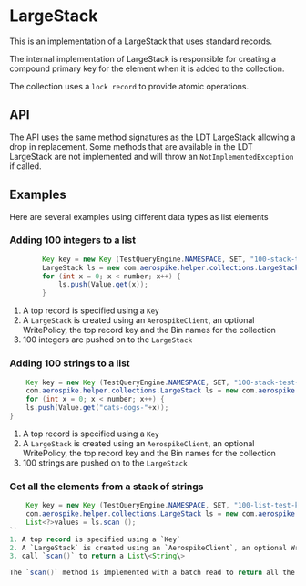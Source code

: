 # LargeStack

This is an implementation of a LargeStack that uses standard records. 

The internal implementation of LargeStack is responsible for creating a compound primary key for the element when it is added to the collection. 

The collection uses a `lock record` to provide atomic operations.

## API
The API uses the same method signatures as the LDT LargeStack allowing a drop in replacement. Some methods that are available in the LDT LargeStack are not implemented and will throw an `NotImplementedException` if called. 

## Examples
Here are several examples using different data types as list elements
### Adding 100 integers to a list
```java
		Key key = new Key (TestQueryEngine.NAMESPACE, SET, "100-stack-test-key-int");
		LargeStack ls = new com.aerospike.helper.collections.LargeStack (client, null, key, "100-int", null);
		for (int x = 0; x < number; x++) {
			ls.push(Value.get(x));
		}
```
1. A top record is specified using a `Key`
2. A `LargeStack` is created using an `AerospikeClient`, an optional WritePolicy, the top record key and the Bin names for the collection
3. 100 integers are pushed on to the `LargeStack`

### Adding 100 strings to a list
```java
	Key key = new Key (TestQueryEngine.NAMESPACE, SET, "100-stack-test-key-String");
	com.aerospike.helper.collections.LargeStack ls = new com.aerospike.helper.collections.LargeStack (client, null, key, "100-String", null);
	for (int x = 0; x < number; x++) {
	ls.push(Value.get("cats-dogs-"+x));
}

```
1. A top record is specified using a `Key`
2. A `LargeStack` is created using an `AerospikeClient`, an optional WritePolicy, the top record key and the Bin names for the collection
3. 100 strings are pushed on to the `LargeStack`

### Get all the elements from a stack of strings
```java
	Key key = new Key (TestQueryEngine.NAMESPACE, SET, "100-list-test-key-String");
	com.aerospike.helper.collections.LargeStack ls = new com.aerospike.helper.collections.LargeStack (client, null, key, "100-String", null);
	List<?>values = ls.scan ();
``
1. A top record is specified using a `Key`
2. A `LargeStack` is created using an `AerospikeClient`, an optional WritePolicy, the top 
3. call `scan()` to return a List\<String\>

The `scan()` method is implemented with a batch read to return all the elements.


